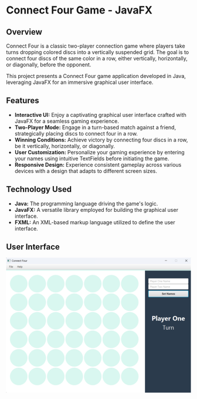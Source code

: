 # Connect Four Game - JavaFX



## Overview

Connect Four is a classic two-player connection game where players take turns dropping colored discs into a vertically suspended grid. The goal is to connect four discs of the same color in a row, either vertically, horizontally, or diagonally, before the opponent.

This project presents a Connect Four game application developed in Java, leveraging JavaFX for an immersive graphical user interface.

## Features

- **Interactive UI:** Enjoy a captivating graphical user interface crafted with JavaFX for a seamless gaming experience.
- **Two-Player Mode:** Engage in a turn-based match against a friend, strategically placing discs to connect four in a row.
- **Winning Conditions:** Achieve victory by connecting four discs in a row, be it vertically, horizontally, or diagonally.
- **User Customization:** Personalize your gaming experience by entering your names using intuitive TextFields before initiating the game.
- **Responsive Design:** Experience consistent gameplay across various devices with a design that adapts to different screen sizes.

## Technology Used

- **Java:** The programming language driving the game's logic.
- **JavaFX:** A versatile library employed for building the graphical user interface.
- **FXML:** An XML-based markup language utilized to define the user interface.

## User Interface

  

![Connect Four](https://github.com/akshaychandarkar/ConnectFour/blob/main/Connect4.png)
